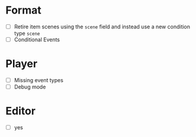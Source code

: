 # Format
- [ ] Retire item scenes using the `scene` field and instead use a new condition type `scene`
- [ ] Conditional Events
# Player
- [ ] Missing event types
- [ ] Debug mode
# Editor
- [ ] yes